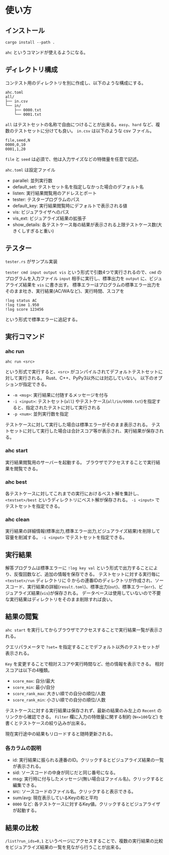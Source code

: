 # 使い方

## インストール
```
cargo install --path .
```

`ahc` というコマンドが使えるようになる。

## ディレクトリ構成

コンテスト用のディレクトリを別に作成し、以下のような構成にする。

```
ahc.toml
all/
├── in.csv	
└── in/
    ├── 0000.txt
    └── 0001.txt
```

`all` はテストセットの名称で自由につけることが出来る。`easy`、`hard` など、複数のテストセットに分けても良い。
`in.csv` は以下のような csv ファイル。

```
file,seed,N
0000,0,10
0001,1,20
```

`file` と `seed` は必須で、他は入力サイズなどの特徴量を任意で記述。

`ahc.toml` は設定ファイル

- parallel: 並列実行数
- default_set: テストセット名を指定しなかった場合のデフォルト名
- listen: 実行結果閲覧用のアドレスとポート
- tester: テスタープログラムのパス
- default_key: 実行結果閲覧時にデフォルトで表示される値
- vis: ビジュアライザへのパス
- vis_ext: ビジュアライズ結果の拡張子
- show_details: 各テストケース毎の結果が表示される上限テストケース数(大きくしすぎると重い)

## テスター
`tester.rs` がサンプル実装

`tester cmd input output vis` という形式で引数4つで実行されるので、`cmd` のプログラムを入力ファイル `input` 相手に実行し、標準出力を `output` に、ビジュアライズ結果を `vis` に書き出す。
標準エラーはプログラムの標準エラー出力をそのまま吐き、実行結果(AC/WAなど)、実行時間、スコアを

```
!log status AC
!log time 1.950
!log score 123456
```

という形式で標準エラーに追記する。

## 実行コマンド

### ahc run
```
ahc run <src>
```
という形式で実行すると、`<src>` がコンパイルされてデフォルトテストセットに対して実行される。
Rust、C++、PyPy3以外には対応していない。
以下のオプションが指定できる。

- `-m <msg>`: 実行結果に付随するメッセージを付与
- `-i <input>`: テストセット(`all`) やテストケース(`all/in/0000.txt`)を指定すると、指定されたテストに対して実行される
- `-p <num>`: 並列実行数を指定

テストケースに対して実行した場合は標準エラーがそのまま表示される。
テストセットに対して実行した場合は合計スコア等が表示され、実行結果が保存される。

### ahc start
実行結果閲覧用のサーバーを起動する。
ブラウザでアクセスすることで実行結果を閲覧できる。

### ahc best
各テストケースに対してこれまでの実行におけるベスト解を集計し、`<testset>/best` というディレクトリにベスト解が保存される。
`-i <input>` でテストセットを指定できる。

### ahc clean
実行結果の詳細情報(標準出力,標準エラー出力,ビジュアライズ結果)を削除して容量を削減する。
`-i <input>` でテストセットを指定できる。

## 実行結果

解答プログラムは標準エラーに `!log key val` という形式で出力することにより、反復回数など、追加の情報を保存できる。
テストセットに対する実行毎に `<testset>/run` ディレクトリに 0 からの連番IDのディレクトリが作成され、ソースコード、実行結果の詳細(`result.toml`)、標準出力(`out`)、標準エラー(`err`)、ビジュアライズ結果(`vis`)が保存される。
データベースは使用していないので不要な実行結果はディレクトリをそのまま削除すれば良い。

## 結果の閲覧
`ahc start` を実行してからブラウザでアクセスすることで実行結果一覧が表示される。

クエリパラメータで `?set=` を指定することでデフォルト以外のテストセットが表示される。

`Key` を変更することで相対スコアや実行時間など、他の情報を表示できる。
相対スコアは以下の4種類。

- `score_max`: 自分/最大
- `score_min`: 最小/自分
- `score_rank_max`: 大きい順での自分の順位/人数
- `score_rank_min`: 小さい順での自分の順位/人数

テストケースに対する実行結果は保存されず、最新の結果のみ左上の `Recent` のリンクから確認できる。
`Filter` 欄に入力の特徴量に関する制約 (`N<=100`など) を書くとテストケースの絞り込みが出来る。

現在実行途中の結果もリロードすると随時更新される。

### 各カラムの説明

- id: 実行結果に振られる連番のID。クリックするとビジュアライズ結果の一覧が表示される。
- sid: ソースコードの中身が同じだと同じ番号になる。
- msg: 実行時に付与したメッセージ(無い場合はファイル名)。クリックすると編集できる。
- src: ソースコードのファイル名。クリックすると表示できる。
- sum/avg: 現在表示しているKeyの和と平均
- `0000` など: 各テストケースに対するKey値。クリックするとビジュアライザが起動する。

## 結果の比較
`/list?run_ids=0,1` というページにアクセスすることで、複数の実行結果の比較をビジュアライズ結果の一覧を見ながら行うことが出来る。
